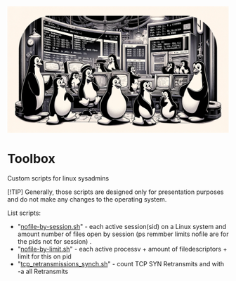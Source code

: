 ![Header](.mdfiles/Header.webp)



# Toolbox

Custom scripts for linux sysadmins 

[!TIP]
Generally, those scripts are designed only for presentation purposes and do not make any changes to the operating system.

List scripts: 
- "[nofile-by-session.sh](nofile-by-session.sh)" -  each active session(sid) on a Linux system and amount number of files open by session (ps remmber limits nofile are for the pids not for session) .
- "[nofile-by-limit.sh](nofile-by-limit.sh)" - each active processv + amount of filedescriptors + limit  for this on pid
- "[tcp_retransmissions_synch.sh](tcp_retransmissions_synch.sh)" - count TCP SYN Retransmits and with -a all Retransmits 
